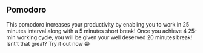 ## Pomodoro
This pomodoro increases your productivity by enabling you to work in 25 minutes interval along with a 5 minutes short break!
Once you achieve 4 25-min working cycle, you will be given your well deserved 20 minutes break!
Isnt't that great?
Try it out now 😁

